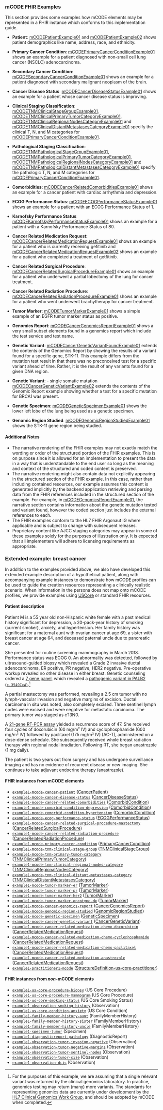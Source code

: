 ### mCODE FHIR Examples

This section provides some examples how mCODE elements may be represented in a FHIR instance which conforms to this implementation guide.

* **Patient**: <a href="Patient-mCODEPatientExample01.html">mCODEPatientExample01</a> and <a href="Patient-mCODEPatientExample02.html">mCODEPatientExample02</a>  shows patient demographics like name, address, race, and ethnicity.
* **Primary Cancer Condition**: <a href="Condition-mCODEPrimaryCancerConditionExample01.html">mCODEPrimaryCancerConditionExample01</a> shows an example for a patient diagnosed with non-small cell lung cancer (NSCLC) adenocarcinoma.
* **Secondary Cancer Condition**: <a href="Condition-mCODESecondaryCancerConditionExample01.html">mCODESecondaryCancerConditionExample01</a> shows an example for a patient diagnosed with secondary malignant neoplasm of the brain.
* **Cancer Disease Status**: <a href="Observation-mCODECancerDiseaseStatusExample01.html">mCODECancerDiseaseStatusExample01</a> shows an example for a patient whose cancer disease status is improving.
* **Clinical Staging Classification**: <a href="Observation-mCODETNMClinicalStageGroupExample01.html">mCODETNMClinicalStageGroupExample01</a>, <a href="Observation-mCODETNMClinicalPrimaryTumorCategoryExample01.html">mCODETNMClinicalPrimaryTumorCategoryExample01</a>, <a href="Observation-mCODETNMClinicalRegionalNodesCategoryExample01.html">mCODETNMClinicalRegionalNodesCategoryExample01</a> and <a href="Observation-mCODETNMClinicalDistantMetastasesCategoryExample01.html">mCODETNMClinicalDistantMetastasesCategoryExample01</a> specify the clinical T, N, and M categories for <a href="Condition-mCODEPrimaryCancerConditionExample01.html">mCODEPrimaryCancerConditionExample01</a>.

* **Pathological Staging Classification**: <a href="Observation-mCODETNMPathologicalStageGroupExample01.html">mCODETNMPathologicalStageGroupExample01</a>, <a href="Observation-mCODETNMPathologicalPrimaryTumorCategoryExample01.html">mCODETNMPathologicalPrimaryTumorCategoryExample01</a>, <a href="Observation-mCODETNMPathologicalRegionalNodesCategoryExample01.html">mCODETNMPathologicalRegionalNodesCategoryExample01</a> and <a href="Observation-mCODETNMPathologicalDistantMetastasesCategoryExample01.html">mCODETNMPathologicalDistantMetastasesCategoryExample01</a> specify the pathologic T, N, and M categories for <a href="Condition-mCODEPrimaryCancerConditionExample01.html">mCODEPrimaryCancerConditionExample01</a>.

* **Comorbidities**:  <a href="Observation-mCODECancerRelatedComorbiditiesExample01">mCODECancerRelatedComorbiditiesExample01</a> shows an example for a cancer patient with cardiac arrhythmia and depression.
 * **ECOG Performance Status**:  <a href="Observation-mCODEECOGPerformanceStatusExample01.html">mCODEECOGPerformanceStatusExample01</a> shows an example for a patient with an ECOG Performance Status of 1.
 * **Karnofsky Performance Status**: <a href="Observation-mCODEKarnofskyPerformanceStatusExample01.html">mCODEKarnofskyPerformanceStatusExample01</a> shows an example for a patient with a Karnofsky Performance Status of 80.
 * **Cancer Related Medication Request**: <a href="MedicationRequest-mCODECancerRelatedMedicationRequestExample01.html">mCODECancerRelatedMedicationRequestExample01</a> shows an example for a patient who is currently receiving gefitinib and <a href="MedicationRequest-mCODECancerRelatedMedicationRequestExample02.html">mCODECancerRelatedMedicationRequestExample02</a> shows an example for a patient who completed a treatment of getfitinib.
 * **Cancer Related Surgical Procedure**: <a href="Procedure-mCODECancerRelatedSurgicalProcedureExample01.html">mCODECancerRelatedSurgicalProcedureExample01</a> shows an example for a patient who underwent a partial lobectomy of the lung for cancer treatment.
  * **Cancer Related Radiation Procedure**: <a href="Procedure-mCODECancerRelatedRadiationProcedureExample01.html">mCODECancerRelatedRadiationProcedureExample01</a> shows an example for a patient who went underwent brachytherapy for cancer treatment.
 * **Tumor Marker**: <a href="Observation-mCODETumorMarkerExample01.html">mCODETumorMarkerExample01</a> shows a simple example of an EGFR tumor marker status as positive.
 * **Genomics Report**: <a href="DiagnosticReport-mCODECancerGenomicsReportExample01.html">mCODECancerGenomicsReportExample01</a> shows a very small subset elements found in a genomics report which include the test service and test name.
 * **Genetic Variant**: <a href="Observation-mCODECancerGeneticVariantExample01.html">mCODECancerGeneticVariantFoundExample01</a> extends the contents of the Genomics Report by showing the results of a variant found for a specific gene, STK-11. This example differs from the mutation test result in that there was no preconceived test for a specific variant ahead of time.  Rather, it is the result of any variants found for a given DNA region.
 * **Genetic Variant**: - single somatic mutation <a href="Observation-mCODECancerGeneticVariantExample02.html">mCODECancerGeneticVariantExample02</a> extends the contents of the Genomic Report example showing whether a test for a specific mutation for BRCA1 was present.
 * **Genetic Specimen**: <a href="Specimen-mCODEGeneticSpecimenExample01.html">mCODEGeneticSpecimenExample01</a> shows the lower left lobe of the lung being used as a genetic specimen.
 * **Genomic Region Studied**: <a href="Observation-mCODEGenomicRegionStudiedExample01.html">mCODEGenomicRegionStudiedExample01</a> shows the STK-11 gene region being studied.

#### Additional Notes

* The narrative rendering of the FHIR examples may not exactly match the wording or order of the structured portion of the FHIR examples. This is on purpose since it is allowed for an implementation to present the data in a way that is understandable to the end user so long as the meaning and context of the structured and coded content is preserved.
* The narrative rendering might also contain data not explicitly appearing in the structured section of the FHIR example.  In this case, rather than including contained resources, our example assumes this content is generated implicitly by the backend application retrieving and parsing data from the FHIR references included in the structured section of the example.  For example, in <a href="DiagnosticReport-mCODECancerGenomicsReportExample01.html">mCODEGenomicsReportExample01</a>, the narrative section contains information about the genetic mutation tested and variant found, however the coded section just includes the external references to each.
* The FHIR examples conform to the HL7 FHIR Argonaut IG where applicable and is subject to change with subsequent releases.
* Proprietary content like AJCC staging categories may appear in some of these examples solely for the purposes of illustration only. It is expected that all implementers will adhere to licensing requirements as appropriate.

### Extended example: breast cancer

In addition to the examples provided above, we also have developed this extended example description of a hypothetical patient, along with accompanying example instances to demonstrate how mCODE profiles can be used to guide the creation resources representing a clinically realistic scenario. When information in the persona does not map onto mCODE profiles, we provide examples using [USCore](http://hl7.org/fhir/us/core/index.html) or standard FHIR resources.

#### Patient description

Patient M is a 55 year old non-Hispanic white female with a past medical history significant for depression, a 20-pack-year history of smoking (current smoker), anxiety, and hypertension. Her family history was significant for a maternal aunt with ovarian cancer at age 69, a sister with breast cancer at age 64, and deceased paternal uncle due to pancreatic cancer.

She presented for routine screening mammography in March 2018. Performance status was ECOG 0. An abnormality was detected, followed by ultrasound-guided biopsy which revealed a Grade 2 invasive ductal adenocarcinoma, ER positive, PR negative, HER2 negative. Pre-operative workup revealed no other disease in either breast. Genetic counseling ordered a [7 gene panel](https://www.invitae.com/en/physician/tests/50001/), which revealed a [pathogenic variant in PALB2 (`c.3549C>A`)](https://www.ncbi.nlm.nih.gov/clinvar/variation/128144/).[^1]

[^1]: For the purposes of this example, we are assuming that a single relevant variant was returned by the clinical genomics laboratory. In practice, genomics testing may return (many) more variants. The standards for representing genomics data are currently under development by the [HL7 Clinical Genomics Work Group](https://confluence.hl7.org/display/CGW/WorkGroup+Home), and should be adopted by mCODE when completed.

A partial mastectomy was performed, revealing a 2.5 cm tumor with no lymph-vascular invasion and negative margins of excision. Ductal carcinoma in situ was noted, also completely excised. Three sentinel lymph nodes were excised and were negative for metastatic carcinoma. The primary tumor was staged as cT3N0.

A [21-gene RT-PCR assay](https://www.oncotypeiq.com/en-US/breast-cancer/healthcare-professionals/oncotype-dx-breast-recurrence-score/about-the-test) yielded a recurrence score of 47. She received four cycles of doxorubicin (60 mg/m² IV) and cyclophosphamide (600 mg/m² IV) followed by paclitaxel (175 mg/m² IV) (AC-T), administered on a dose-dense schedule. She subsequently received whole breast radiation therapy with regional nodal irradiation. Following RT, she began anastrozole (1 mg daily).

The patient is two years out from surgery and has undergone surveillance imaging and has no evidence of recurrent disease or new imaging. She continues to take adjuvant endocrine therapy (anastrozole).

#### FHIR instances from mCODE elements

* [`example1-mcode-cancer-patient`](Patient-example1-mcode-cancer-patient.html) ([CancerPatient])
* [`example1-mcode-cancer-disease-status`](Observation-example1-mcode-cancer-disease-status.html) ([CancerDiseaseStatus])
* [`example1-mcode-cancer-related-comorbidities`](Condition-example1-mcode-cancer-related-comorbidities.html) ([ComorbidCondition])
* [`example1-mcode-comorbid-condition-depression`](Condition-example1-mcode-comorbid-condition-depression.html) ([ComorbidCondition])
* [`example1-mcode-comorbid-condition-hypertension`](Condition-example1-mcode-comorbid-condition-hypertension.html) ([ComorbidCondition])
* [`example1-mcode-ecog-performance-status`](Observation-example1-mcode-ecog-performance-status.html) ([ECOGPerformanceStatus])
* [`example1-mcode-cancer-related-surgical-procedure-mastectomy`](Procedure-example1-mcode-cancer-related-surgical-procedure-mastectomy.html) ([CancerRelatedSurgicalProcedure])
* [`example1-mcode-cancer-related-radiation-procedure`](Procedure-example1-mcode-cancer-related-radiation-procedure.html) ([CancerRelatedRadiationProcedure])
 * [`example1-mcode-primary-cancer-condition`](Condition-example1-mcode-primary-cancer-condition.html) ([PrimaryCancerCondition])
 * [`example1-mcode-tnm-clinical-stage-group`](Observation-example1-mcode-tnm-clinical-stage-group.html) ([TNMClinicalStageGroup])
* [`example1-mcode-tnm-primary-tumor-category`](Observation-example1-mcode-tnm-primary-tumor-category.html) ([TNMClinicalPrimaryTumorCategory])
* [`example1-mcode-tnm-clinical-regional-nodes-category`](Observation-example1-mcode-tnm-clinical-regional-nodes-category.html) ([TNMClinicalRegionalNodesCategory])
* [`example1-mcode-tnm-clinical-distant-metastases-category`](Observation-example1-mcode-tnm-clinical-distant-metastases-category.html) ([TNMClinicalDistantMetastasesCategory])
* [`example1-mcode-tumor-marker-er`](Observation-example1-mcode-tumor-marker-er.html)  ([TumorMarker])
* [`example1-mcode-tumor-marker-pr`](Observation-example1-mcode-tumor-marker-pr.html)  ([TumorMarker])
* [`example1-mcode-tumor-marker-her2`](Observation-example1-mcode-tumor-marker-her2.html)  ([TumorMarker])
* [`example1-mcode-tumor-marker-oncotype-dx`](Observation-example1-mcode-tumor-marker-oncotype-dx.html)  ([TumorMarker])
* [`example1-mcode-cancer-genomics-report`](DiagnosticReport-example1-mcode-cancer-genomics-report.html) ([CancerGenomicsReport])
* [`example1-mcode-genomic-region-studied`](Observation-example1-mcode-genomic-region-studied.html) ([GenomicRegionStudied])
* [`example1-mcode-genetic-specimen`](Specimen-example1-mcode-genetic-specimen.html) ([GeneticSpecimen])
* [`example1-mcode-cancer-genetic-variant`](Observation-example1-mcode-cancer-genetic-variant.html) ([CancerGeneticVariant])
* [`example1-mcode-cancer-related-medication-chemo-doxorubicin`](MedicationRequest-example1-mcode-cancer-related-medication-chemo-doxorubicin.html) ([CancerRelatedMedicationRequest])
* [`example1-mcode-cancer-related-medication-chemo-cyclophosphamide`](MedicationRequest-example1-mcode-cancer-related-medication-chemo-cyclophosphamide.html) ([CancerRelatedMedicationRequest])
* [`example1-mcode-cancer-related-medication-chemo-paclitaxel`](MedicationRequest-example1-mcode-cancer-related-medication-chemo-paclitaxel.html) ([CancerRelatedMedicationRequest])
* [`example1-mcode-cancer-related-medication-anastrozole`](MedicationRequest-example1-mcode-cancer-related-medication-anastrozole.html) ([CancerRelatedMedicationRequest])
* [`example1-practitioner1-mcode`](Practitioner-example1-practitioner1-mcode.html) ([StructureDefinition-us-core-practitioner])

#### FHIR instances from _non_-mCODE elements

* [`example1-us-core-procedure-biopsy`](Procedure-example1-us-core-procedure-biopsy.html) (US Core Procedure)
* [`example1-us-core-procedure-mammogram`](Procedure-example1-us-core-procedure-mammogram.html) (US Core Procedure)
* [`example1-us-core-smoking-status`](Observation-example1-us-core-smoking-status.html) (US Core Smoking Status)
* [`example1-observation-smoking-history`](Observation-example1-observation-smoking-history.html) (Observation)
* [`example1-us-core-condition-anxiety`](Condition-example1-us-core-condition-anxiety.html) (US Core Condition)
* [`example1-family-member-history-aunt`](FamilyMemberHistory-example1-family-member-history-aunt.html) (FamilyMemberHistory)
* [`example1-family-member-history-sister`](FamilyMemberHistory-example1-family-member-history-sister.html) (FamilyMemberHistory)
* [`example1-family-member-history-uncle`](FamilyMemberHistory-example1-family-member-history-uncle.html) (FamilyMemberHistory)
* [`example1-specimen-tumor`](Specimen-example1-specimen-tumor.html) (Specimen)
* [`example1-diagnosticreport-pathology`](DiagnosticReport-example1-diagnosticreport-pathology.html) (DiagnosticReport)
* [`example1-observation-tumor-invasion-negative`](Observation-example1-observation-tumor-invasion-negative.html) (Observation)
* [`example1-observation-tumor-negative-margins`](Observation-example1-observation-tumor-negative-margins.html) (Observation)
* [`example1-observation-tumor-sentinel-nodes`](Observation-example1-observation-tumor-sentinel-nodes.html) (Observation)
* [`example1-observation-tumor-size`](Observation-example1-observation-tumor-size.html) (Observation)
* [`example1-observation-dcis`](Observation-example1-observation-tumor-dcis.html) (Observation)

[CancerDiseaseStatus]: StructureDefinition-mcode-cancer-disease-status.html
[CancerGeneticVariant]: StructureDefinition-mcode-cancer-genetic-variant.html
[CancerGenomicsReport]: StructureDefinition-mcode-cancer-genomics-report.html
[CancerPatient]: StructureDefinition-mcode-cancer-patient.html
[CancerRelatedMedicationRequest]: StructureDefinition-mcode-cancer-related-medication-request.html
[CancerRelatedRadiationProcedure]: StructureDefinition-mcode-cancer-related-radiation-procedure.html
[CancerRelatedSurgicalProcedure]: StructureDefinition-mcode-cancer-related-surgical-procedure.html
[ComorbidCondition]: StructureDefinition-mcode-cancer-related-comorbidities.html
[ECOGPerformanceStatus]: StructureDefinition-mcode-ecog-performance-status.html
[GeneticSpecimen]: StructureDefinition-mcode-genetic-specimen.html
[GenomicRegionStudied]: StructureDefinition-mcode-genomic-region-studied.html
[PrimaryCancerCondition]: StructureDefinition-mcode-primary-cancer-condition.html
[StructureDefinition-us-core-practitioner]: http://hl7.org/fhir/us/core/STU3.1/StructureDefinition-us-core-practitioner.html
[TNMClinicalDistantMetastasesCategory]: StructureDefinition-mcode-tnm-clinical-distant-metastases-category.html
[TNMClinicalPrimaryTumorCategory]: StructureDefinition-mcode-tnm-clinical-primary-tumor-category.html
[TNMClinicalRegionalNodesCategory]: StructureDefinition-mcode-tnm-clinical-regional-nodes-category.html
[TNMClinicalStageGroup]: StructureDefinition-mcode-tnm-clinical-stage-group.html
[TumorMarker]: StructureDefinition-mcode-tumor-marker.html
